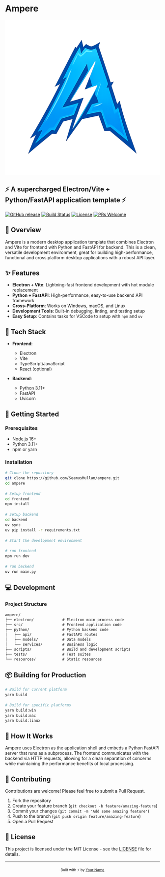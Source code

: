 # Ampere

![Ampere Logo](assets/logo.png)

## ⚡ A supercharged Electron/Vite + Python/FastAPI application template ⚡

[![GitHub release](https://img.shields.io/github/v/release/SeamusMullan/ampere?include_prereleases&style=flat-square)](https://github.com/SeamusMullan/ampere/releases)
[![Build Status](https://img.shields.io/github/actions/workflow/status/SeamusMullan/ampere/main.yml?branch=main&style=flat-square)](https://github.com/SeamusMullan/ampere/actions)
[![License](https://img.shields.io/github/license/SeamusMullan/ampere?style=flat-square)](LICENSE)
[![PRs Welcome](https://img.shields.io/badge/PRs-welcome-brightgreen.svg?style=flat-square)](CONTRIBUTING.md)

</div>

## 🚀 Overview

Ampere is a modern desktop application template that combines Electron and Vite for frontend with Python and FastAPI for backend. This is a clean, versatile development environment, great for building high-performance, functional and cross platform desktop applications with a robust API layer.

## ✨ Features

- **Electron + Vite**: Lightning-fast frontend development with hot module replacement
- **Python + FastAPI**: High-performance, easy-to-use backend API framework
- **Cross-Platform**: Works on Windows, macOS, and Linux
- **Development Tools**: Built-in debugging, linting, and testing setup
- **Easy Setup**: Contains tasks for VSCode to setup with `npm` and `uv`

## 🔧 Tech Stack

- **Frontend**:
  - Electron
  - Vite
  - TypeScript/JavaScript
  - React (optional)

- **Backend**:
  - Python 3.11+
  - FastAPI
  - Uvicorn

## 🏁 Getting Started

### Prerequisites

- Node.js 16+
- Python 3.11+
- npm or yarn

### Installation

```bash
# Clone the repository
git clone https://github.com/SeamusMullan/ampere.git
cd ampere

# Setup frontend
cd frontend
npm install

# Setup backend
cd backend
uv sync
uv pip install -r requirements.txt

# Start the development environment

# run frontend
npm run dev

# run backend
uv run main.py

```

## 💻 Development

### Project Structure

```text
ampere/
├── electron/             # Electron main process code
├── src/                  # Frontend application code
├── python/               # Python backend code
│   ├── api/              # FastAPI routes
│   ├── models/           # Data models
│   └── services/         # Business logic
├── scripts/              # Build and development scripts
├── tests/                # Test suites
└── resources/            # Static resources
```

## 📦 Building for Production

```bash
# Build for current platform
yarn build

# Build for specific platforms
yarn build:win
yarn build:mac
yarn build:linux
```

## 🔄 How It Works

Ampere uses Electron as the application shell and embeds a Python FastAPI server that runs as a subprocess. The frontend communicates with the backend via HTTP requests, allowing for a clean separation of concerns while maintaining the performance benefits of local processing.

## 🤝 Contributing

Contributions are welcome! Please feel free to submit a Pull Request.

1. Fork the repository
2. Create your feature branch (`git checkout -b feature/amazing-feature`)
3. Commit your changes (`git commit -m 'Add some amazing feature'`)
4. Push to the branch (`git push origin feature/amazing-feature`)
5. Open a Pull Request

## 📄 License

This project is licensed under the MIT License - see the [LICENSE](LICENSE) file for details.

---

<div align="center">
  <sub>Built with ⚡ by <a href="https://github.com/SeamusMullan">Your Name</a></sub>
</div>
